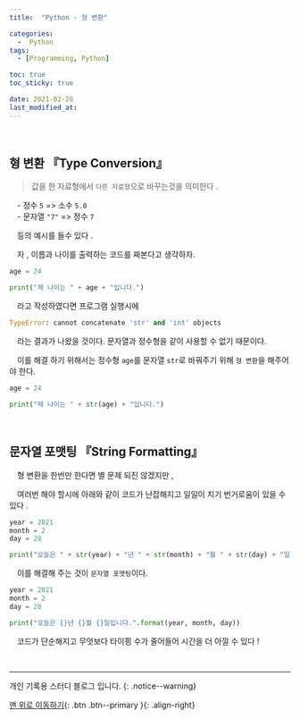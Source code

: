 ```yaml
---
title:  "Python - 형 변환" 

categories:
  -  Python
tags:
  - [Programming, Python]

toc: true
toc_sticky: true

date: 2021-02-28
last_modified_at:
---
```


<br>

## 형 변환 『Type Conversion』

> 값을 한 자료형에서 `다른 자료형`으로 바꾸는것을 의미한다 .   
   
　- 정수 `5` => 소수 `5.0`   
　- 문자열 `"7"` => 정수 `7`

　등의 예시를 들수 있다 .   

　자 , 이름과 나이를 출력하는 코드를 짜본다고 생각하자.    

```python
age = 24

print("제 나이는 " + age + "입니다.")
```

　라고 작성하였다면 프로그램 실행시에 

```python
TypeError: cannot concatenate 'str' and 'int' objects
```

　라는 결과가 나왔을 것이다. 문자열과 정수형을 같이 사용할 수 없기 때문이다.   

　이를 해결 하기 위해서는 정수형 `age`를 문자열 `str`로 바꿔주기 위해 `형 변환`을 해주어야 한다.   

```python
age = 24

print("제 나이는 " + str(age) + "입니다.")
```



<br>

## 문자열 포맷팅 『String Formatting』

　형 변환을 한번만 한다면 별 문제 되진 않겠지만 ,    

　여러번 해야 할시에 아래와 같이 코드가 난잡해지고 일일이 치기 번거로움이 있을 수 있다 .

```python
year = 2021
month = 2
day = 28

print("오늘은 " + str(year) + "년 " + str(month) + "월 " + str(day) + "일 입니다.")
```

　이를 해결해 주는 것이 `문자열 포맷팅`이다.

```python
year = 2021
month = 2
day = 28

print("오늘은 {}년 {}월 {}일입니다.".format(year, month, day))
```

　코드가 단순해지고 무엇보다 타이핑 수가 줄어들어 시간을 더 아낄 수 있다 !

<br>

***

개인 기록용 스터디 블로그 입니다.
{: .notice--warning}

[맨 위로 이동하기](#){: .btn .btn--primary }{: .align-right}